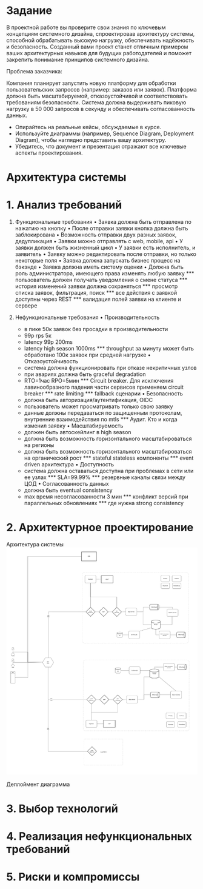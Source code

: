 
# Задание
В проектной работе вы проверите свои знания по ключевым концепциям системного дизайна, спроектировав архитектуру системы, способной обрабатывать высокую нагрузку, обеспечивать надёжность и безопасность. Созданный вами проект станет отличным примером ваших архитектурных навыков для будущих работодателей и поможет закрепить понимание принципов системного дизайна.

Проблема заказчика:

Компания планирует запустить новую платформу для обработки пользовательских запросов (например: заказов или заявок). Платформа должна быть масштабируемой, отказоустойчивой и соответствовать требованиям безопасности. Система должна выдерживать пиковую нагрузку в 50 000 запросов в секунду и обеспечивать согласованность данных.

* Опирайтесь на реальные кейсы, обсуждаемые в курсе.
* Используйте диаграммы (например, Sequence Diagram, Deployment Diagram), чтобы наглядно представить вашу архитектуру.
* Убедитесь, что документ и презентация отражают все ключевые аспекты проектирования.

# Архитектура системы
# 1. Анализ требований
1. Функциональные требования
• Заявка должна быть отправлена по нажатию на кнопку
• После отправки заявки кнопка должна быть заблокирована
• Возможность отправки двух разных заявок, дедупликация
• Заявки можно отправлять с web, mobile, api
• У заявки должен быть жизненный цикл
• У заявки есть исполнитель, и заявитель
• Заявку можно редактировать после отправки, но только некоторые поля
• Заявка должна запускать бизнес процесс на бэкэнде
• Заявка должна иметь систему оценки
• Должна быть роль администратора, имеющего права изменять любую заявку
*** пользователь должен получать уведомления о смене статуса
*** история изменений заявки должна сохраняться
*** просмотр списка заявок, фильтрация, поиск
*** все действия с заявкой доступны через REST
*** валидация полей заявки на клиенте и сервере


2. Нефункциональные требования
• Производительность
	* в пике 50к заявок без просадки в производительности
	* 99p rps 5к
	* latency 99p 200ms
	* latency high season 1000ms
	*** throughput за минуту может быть обработано 100к заявок при средней нагрузке
• Отказоустойчивость
	* система должна функционировать при отказе некритичных узлов
	* при авариях должна быть graceful degradation
	* RTO=1час RPO=5мин
	*** Circuit breaker. Для исключения лавинообразного падения части сервисов применяем circuit breaker
	*** rate limiting
	*** fallback сценарии 
• Безопасность
	* должна быть авторизация/аутентификация, OIDC
	* пользователь может просматривать только свою заявку
	* данные должны передаваться по защищенным протоколам, внутренние взаимодействия по mtls
	*** Аудит. Кто и когда изменил заявку
• Масштабируемость
	* должен быть автоскейлинг в high season
	* должна быть возможность горизонтального масштабироваться на регионы
	* должна быть возможность горизонтального масштабироваться на органический рост
	*** stateful stateless компоненты
	*** event driven архитектура
• Доступность
	* система должна оставаться доступна при проблемах в сети или ее узлах
	*** SLA=99.99%
	*** резервные каналы связи между ЦОД
• Согласованность данных
	* должна быть eventual consistency
	* max время несогласованности 3 мин
	*** конфликт версий при параллельных обновлениях
	*** где нужна strong consistency

# 2. Архитектурное проектирование
Архитектура системы
![Архитектура](https://github.com/serjteplov/system-design/blob/37d3310e5110eb2b1a5dac86a29e275ee85bd969/dz7%20-%20final%20project/98edc09f4e56fcffbfc79dcb9339bfc1.jpg)

Деплоймент диаграмма


# 3. Выбор технологий
# 4. Реализация нефункциональных требований
# 5. Риски и компромиссы

